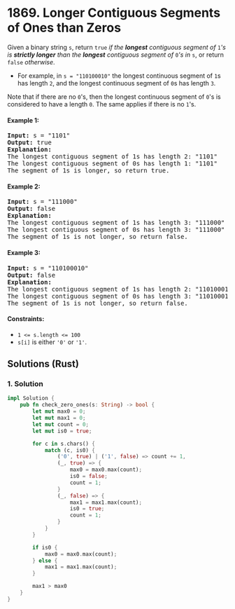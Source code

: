# 1869. Longer Contiguous Segments of Ones than Zeros
Given a binary string `s`, return `true` *if the **longest** contiguous segment of* `1`*'s is **strictly longer** than the **longest** contiguous segment of* `0`*'s in* `s`, or return `false` *otherwise*.
* For example, in `s = "110100010"` the longest continuous segment of `1`s has length `2`, and the longest continuous segment of `0`s has length `3`.

Note that if there are no `0`'s, then the longest continuous segment of `0`'s is considered to have a length `0`. The same applies if there is no `1`'s.

#### Example 1:
<pre>
<strong>Input:</strong> s = "1101"
<strong>Output:</strong> true
<strong>Explanation:</strong>
The longest contiguous segment of 1s has length 2: "1101"
The longest contiguous segment of 0s has length 1: "1101"
The segment of 1s is longer, so return true.
</pre>

#### Example 2:
<pre>
<strong>Input:</strong> s = "111000"
<strong>Output:</strong> false
<strong>Explanation:</strong>
The longest contiguous segment of 1s has length 3: "111000"
The longest contiguous segment of 0s has length 3: "111000"
The segment of 1s is not longer, so return false.
</pre>

#### Example 3:
<pre>
<strong>Input:</strong> s = "110100010"
<strong>Output:</strong> false
<strong>Explanation:</strong>
The longest contiguous segment of 1s has length 2: "110100010"
The longest contiguous segment of 0s has length 3: "110100010"
The segment of 1s is not longer, so return false.
</pre>

#### Constraints:
* `1 <= s.length <= 100`
* `s[i]` is either `'0'` or `'1'`.

## Solutions (Rust)

### 1. Solution
```Rust
impl Solution {
    pub fn check_zero_ones(s: String) -> bool {
        let mut max0 = 0;
        let mut max1 = 0;
        let mut count = 0;
        let mut is0 = true;

        for c in s.chars() {
            match (c, is0) {
                ('0', true) | ('1', false) => count += 1,
                (_, true) => {
                    max0 = max0.max(count);
                    is0 = false;
                    count = 1;
                }
                (_, false) => {
                    max1 = max1.max(count);
                    is0 = true;
                    count = 1;
                }
            }
        }

        if is0 {
            max0 = max0.max(count);
        } else {
            max1 = max1.max(count);
        }

        max1 > max0
    }
}
```
